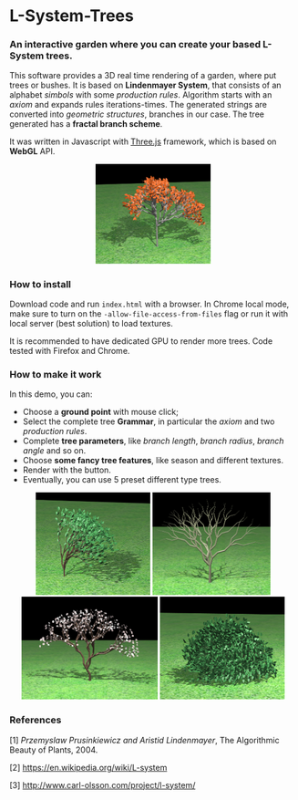 # L-System-Trees
### An interactive garden where you can create your based L-System trees.

This software provides a 3D real time rendering of a garden, where put trees or bushes.
It is based on **Lindenmayer System**, that consists of an alphabet _simbols_ with some _production rules_. Algorithm 
starts with an _axiom_ and expands rules iterations-times. The generated strings are converted into 
*geometric structures*, branches in our case. The tree generated has a **fractal branch scheme**.

It was written in Javascript with [Three.js](https://threejs.org) framework, which is based on **WebGL** API.

<div>
<p align="center">
<img src="demoImages/preset1.png" width="40%" height=40%></img>
</p>
<div/>

### How to install

Download code and run `index.html` with a browser. In Chrome local mode, make sure to turn on the 
`-allow-file-access-from-files` flag or run it with local server (best solution) to load textures.

It is recommended to have dedicated GPU to render more trees. Code tested with Firefox and Chrome.

### How to make it work

In this demo, you can:

- Choose a **ground point** with mouse click;
- Select the complete tree **Grammar**, in particular the _axiom_ and two _production rules_.
- Complete **tree parameters**, like _branch length_, _branch radius_, _branch angle_ and so on.
- Choose **some fancy tree features**, like season and different textures.
- Render with the button.
- Eventually, you can use 5 preset different type trees.

<div>
<p align="center">
<img src="demoImages/preset2.png" width=auto height=180px></img>
<img src="demoImages/preset3.png" width=auto height=180px></img>
<img src="demoImages/preset4.png" width=auto height=180px></img>
<img src="demoImages/preset5.png" width=auto height=180px></img>
</p>
<div/>

### References

[1] <i>Przemyslaw Prusinkiewicz and Aristid Lindenmayer</i>, The Algorithmic Beauty of Plants, 2004.

[2] https://en.wikipedia.org/wiki/L-system

[3] http://www.carl-olsson.com/project/l-system/


